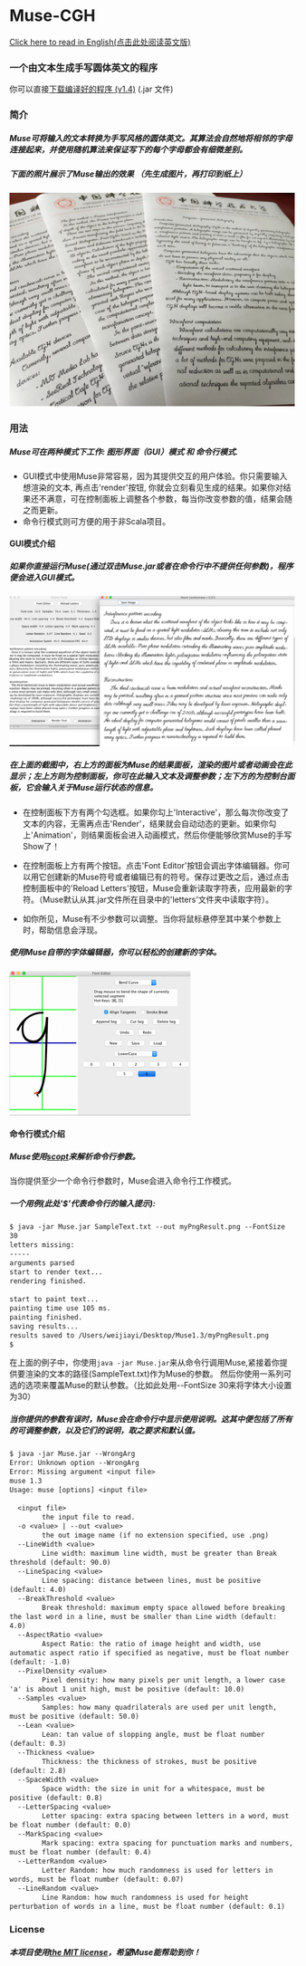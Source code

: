 # Muse-CGH
[Click here to read in English(点击此处阅读英文版)](README.md)
### 一个由文本生成手写圆体英文的程序

你可以直接[下载编译好的程序 (v1.4)](https://github.com/MrVPlussOne/Muse-CGH/releases/download/1.4/Muse1.4.zip) (.jar 文件)

### 简介

##### Muse可将输入的文本转换为手写风格的圆体英文。其算法会自然地将相邻的字母连接起来，并使用随机算法来保证写下的每个字母都会有细微差别。

##### 下面的照片展示了Muse输出的效果 （先生成图片，再打印到纸上）

![alt tag](Printed.jpg)


### 用法

##### Muse可在两种模式下工作: 图形界面（GUI）模式 和 命令行模式. 
 - GUI模式中使用Muse非常容易，因为其提供交互的用户体验。你只需要输入想渲染的文本, 再点击'render'按钮, 你就会立刻看见生成的结果。如果你对结果还不满意，可在控制面板上调整各个参数，每当你改变参数的值，结果会随之而更新。
 - 命令行模式则可方便的用于非Scala项目。

#### GUI模式介绍

##### 如果你直接运行Muse(通过双击Muse.jar或者在命令行中不提供任何参数)，程序便会进入GUI模式。

![alt tag](Sample.png)

##### 在上面的截图中，右上方的面板为Muse的结果面板，渲染的图片或者动画会在此显示；左上方则为控制面板，你可在此输入文本及调整参数；左下方的为控制台面板，它会输入关于Muse运行状态的信息。

 - 在控制面板下方有两个勾选框。如果你勾上'Interactive'，那么每次你改变了文本的内容，无需再点击'Render'，结果就会自动动态的更新。如果你勾上'Animation'，则结果面板会进入动画模式，然后你便能够欣赏Muse的手写Show了！
 
 - 在控制面板上方有两个按钮。点击'Font Editor'按钮会调出字体编辑器。你可以用它创建新的Muse符号或者编辑已有的符号。保存过更改之后，通过点击控制面板中的'Reload Letters'按钮，Muse会重新读取字符表，应用最新的字符。（Muse默认从其.jar文件所在目录中的'letters'文件夹中读取字符）。
 
 - 如你所见，Muse有不少参数可以调整。当你将鼠标悬停至其中某个参数上时，帮助信息会浮现。

##### 使用Muse自带的字体编辑器，你可以轻松的创建新的字体。

![alt tag](NewEditor.gif)

#### 命令行模式介绍

##### Muse使用[scopt](https://github.com/scopt/scopt)来解析命令行参数。

当你提供至少一个命令行参数时，Muse会进入命令行工作模式。

##### 一个用例(此处'$'代表命令行的输入提示):

```
$ java -jar Muse.jar SampleText.txt --out myPngResult.png --FontSize 30
letters missing: 
-----
arguments parsed
start to render text...
rendering finished.

start to paint text...
painting time use 105 ms.
painting finished.
saving results...
results saved to /Users/weijiayi/Desktop/Muse1.3/myPngResult.png
$ 
```

在上面的例子中，你使用`java -jar Muse.jar`来从命令行调用Muse,紧接着你提供要渲染的文本的路径(SampleText.txt)作为Muse的参数。 然后你使用一系列可选的选项来覆盖Muse的默认参数。（比如此处用--FontSize 30来将字体大小设置为30）

##### 当你提供的参数有误时，Muse会在命令行中显示使用说明。这其中便包括了所有的可调整参数，以及它们的说明，取之要求和默认值。

```
$ java -jar Muse.jar --WrongArg
Error: Unknown option --WrongArg
Error: Missing argument <input file>
muse 1.3
Usage: muse [options] <input file>

  <input file>
        the input file to read.
  -o <value> | --out <value>
        the out image name (if no extension specified, use .png)
  --LineWidth <value>
        Line width: maximum line width, must be greater than Break threshold (default: 90.0)
  --LineSpacing <value>
        Line spacing: distance between lines, must be positive (default: 4.0)
  --BreakThreshold <value>
        Break threshold: maximum empty space allowed before breaking the last word in a line, must be smaller than Line width (default: 4.0)
  --AspectRatio <value>
        Aspect Ratio: the ratio of image height and width, use automatic aspect ratio if specified as negative, must be float number (default: -1.0)
  --PixelDensity <value>
        Pixel density: how many pixels per unit length, a lower case 'a' is about 1 unit high, must be positive (default: 10.0)
  --Samples <value>
        Samples: how many quadrilaterals are used per unit length, must be positive (default: 50.0)
  --Lean <value>
        Lean: tan value of slopping angle, must be float number (default: 0.3)
  --Thickness <value>
        Thickness: the thickness of strokes, must be positive (default: 2.8)
  --SpaceWidth <value>
        Space width: the size in unit for a whitespace, must be positive (default: 0.8)
  --LetterSpacing <value>
        Letter spacing: extra spacing between letters in a word, must be float number (default: 0.0)
  --MarkSpacing <value>
        Mark spacing: extra spacing for punctuation marks and numbers, must be float number (default: 0.4)
  --LetterRandom <value>
        Letter Random: how much randomness is used for letters in words, must be float number (default: 0.07)
  --LineRandom <value>
        Line Random: how much randomness is used for height perturbation of words in a line, must be float number (default: 0.1)

```



### License
##### 本项目使用[the MIT license](LICENSE.txt)，希望Muse能帮助到你！

